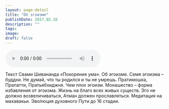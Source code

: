 ```yaml
---
layout: page-detail
title: "Об эгоизме"
publishDate: 2017.02.16
description: ""
tags:
image:
draft: false
---
```


<audio title="2017.02.16 - Об эгоизме.mp3" src="/upload/iblock/c4f/c4fd5294377d6c567c58ed2d101591bb.mp3" controls=""></audio>

 Текст Свами Шивананда «Покорение ума». Об эгоизме. Семя эгоизма – буддхи. Не думай, что ты родился и ты не умрешь. Пратимошка, Прапатти, Пратьябхиджня. Чем плох эгоизм. Монашество – форма избавления от эгоизма. Жизнь на благо всех живых существ. Эго не должно возвеличиваться, Атман должен прославляться. Медитация на махавакьи. Эволюция духовного Пути до 16 стадии. 

  
